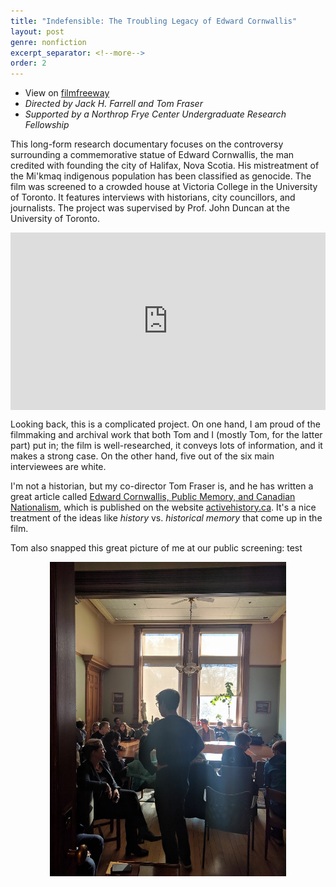```yaml
---
title: "Indefensible: The Troubling Legacy of Edward Cornwallis"
layout: post
genre: nonfiction
excerpt_separator: <!--more-->
order: 2
---
```

- View on <a href = "https://filmfreeway.com/indefensibleTheTroublingLegacyofEdwardCornwallis" target = "_blank">filmfreeway</a>
- *Directed by Jack H. Farrell and Tom Fraser*
- *Supported by a Northrop Frye Center Undergraduate Research Fellowship*


This long-form research documentary focuses on the controversy surrounding a commemorative statue of Edward Cornwallis, the man credited with founding the city of Halifax, Nova Scotia.  His mistreatment of the Mi'kmaq indigenous population has been classified as genocide. The film was screened to a crowded house at Victoria College in the University of Toronto.  It features interviews with historians, city councillors, and journalists.  The project was supervised by Prof. John Duncan at the University of Toronto.

<div style="margin-top:1em;margin-bottom:1em">
  <div style="position:relative;padding-top:56.25%;">
    <iframe src="https://www.youtube.com/embed/5czbjc4iVMA" frameborder="0" allowfullscreen
      style="position:absolute;top:0;left:0;width:100%;height:100%;"></iframe>
  </div>
</div>



<!--more-->

 Looking back, this is a complicated project.  On one hand, I am proud of the filmmaking and archival work that both Tom and I (mostly Tom, for the latter part) put in; the film is well-researched, it conveys lots of information, and it makes a strong case.  On the other hand, five out of the six main interviewees are white.

 I'm not a historian, but my co-director Tom Fraser is, and he has written a great article called <a href = "https://activehistory.ca/2018/03/edward-cornwallis-public-memory-and-canadian-nationalism/" target = "_blank">Edward Cornwallis, Public Memory, and Canadian Nationalism</a>, which is published on the website <a href = "https://activehistory.ca" target = "_blank">activehistory.ca</a>.  It's a nice treatment of the ideas like *history* vs. *historical memory* that come up in the film.

 Tom also snapped this great picture of me at our public screening: test
 <center>
 <img style = "width: 75%;
  height: auto;" src = "/assets/screening.JPG">
 </center>
